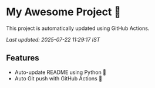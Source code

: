 # My Awesome Project 🚀

This project is automatically updated using GitHub Actions.

_Last updated: 2025-07-22 11:29:17 IST_

## Features
- Auto-update README using Python 🐍
- Auto Git push with GitHub Actions 🤖

